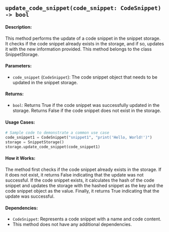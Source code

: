 ## `update_code_snippet(code_snippet: CodeSnippet) -> bool`

#### Description:
This method performs the update of a code snippet in the snippet storage. It checks if the code snippet already exists in the storage, and if so, updates it with the new information provided. This method belongs to the class SnippetStorage.

#### Parameters:
- `code_snippet` (`CodeSnippet`): The code snippet object that needs to be updated in the snippet storage.

#### Returns:
- `bool`: Returns True if the code snippet was successfully updated in the storage. Returns False if the code snippet does not exist in the storage.

#### Usage Cases:

```python
# Sample code to demonstrate a common use case
code_snippet1 = CodeSnippet("snippet1", "print('Hello, World!')")
storage = SnippetStorage()
storage.update_code_snippet(code_snippet1)
```

#### How it Works:
The method first checks if the code snippet already exists in the storage. If it does not exist, it returns False indicating that the update was not successful. If the code snippet exists, it calculates the hash of the code snippet and updates the storage with the hashed snippet as the key and the code snippet object as the value. Finally, it returns True indicating that the update was successful.

#### Dependencies:
- `CodeSnippet`: Represents a code snippet with a name and code content.
- This method does not have any additional dependencies.